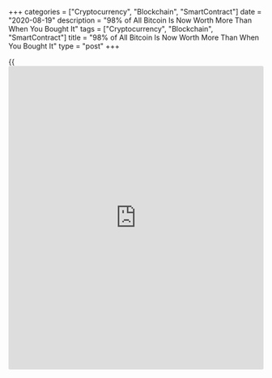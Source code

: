 +++
categories = ["Cryptocurrency", "Blockchain", "SmartContract"]
date = "2020-08-19"
description = "98% of All Bitcoin Is Now Worth More Than When You Bought It"
tags = ["Cryptocurrency", "Blockchain", "SmartContract"]
title = "98% of All Bitcoin Is Now Worth More Than When You Bought It"
type = "post"
+++

{{<iframe id="large-banner" src="https://www.bounty.group/#slide=2.0" width="100%" height="600" scrolling="no" style="border: 0px solid rgb(216, 221, 230); border-radius: 3px;">}}

At around $12,000, buying Bitcoin has been a profitable activity on
97.6% of all days since April 2013, data confirms. Bitcoin (BTC) has
delivered gains to its holders on almost 98% of all days since 2013, new
data confirms. According to a dedicated social media-based monitoring
resource which tracks profitability, buying Bitcoin has made its holder
richer on 97.6% of days.

![98% of All Bitcoin Is Now Worth More Than When You Bought It][1]

Put another way, as on-chain analytics service Glassnode noted in its
The Week On-Chain weekly report on Monday, 97.6% of Bitcoin unspent
transaction outputs (UTXOs) are in profit. This means that only 2.4% of
UTXOs were created — as part of a transaction between wallets — when the
BTC price was higher than current levels at around $12,000. Despite a
slight pullback overnight on Tuesday, Bitcoin continues to delight
hodlers, with monthly gains still at almost 30%.

Continuing, Glassnode added that each time UTXO profitability passes
95%, it sparks a brief but intense bull run for BTC lasting up to three
months. Other metrics, meanwhile, suggest that Bitcoin is rather at the
start of a longer bull run than at the end of a sudden uptick.
Specifically, Glassnode’s Compass, which employs a basket of factors to
chart Bitcoin’s strength, continues to flash firmly bullish.

Previously, Cointelegraph noted that Bitcoin’s relative strength index,
or RSI, was mimicking its performance after the 2016 block subsidy
halving, which saw all-time highs of $20,000 a year later.

_Source:[FXPro][2]_

   1. /files/downloads/3/2/5/325dcf55f176d94043e80ee061c3222d_838ac8944b8469275cfecd264820d421.png
   2. /geturl/index/5891188aa9790f9c7e19ab44704a5f33d28eb4d0/